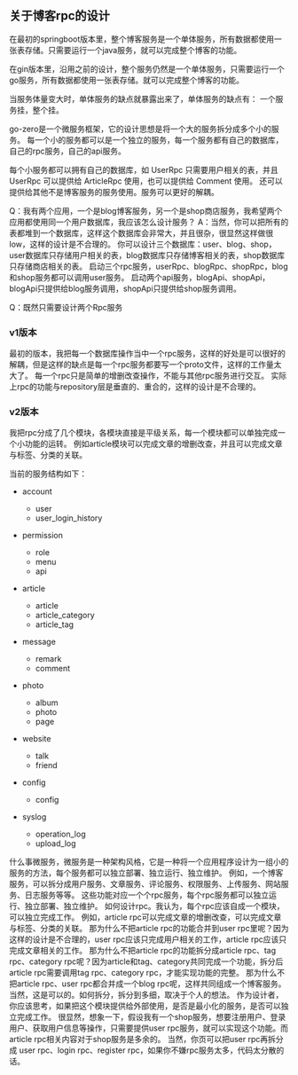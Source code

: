 ## 关于博客rpc的设计

在最初的springboot版本里，整个博客服务是一个单体服务，所有数据都使用一张表存储。只需要运行一个java服务，就可以完成整个博客的功能。

在gin版本里，沿用之前的设计，整个服务仍然是一个单体服务，只需要运行一个go服务，所有数据都使用一张表存储。就可以完成整个博客的功能。

当服务体量变大时，单体服务的缺点就暴露出来了，单体服务的缺点有：
一个服务挂，整个挂。

go-zero是一个微服务框架，它的设计思想是将一个大的服务拆分成多个小的服务。
每一个小的服务都可以是一个独立的服务，每一个服务都有自己的数据库，自己的rpc服务，自己的api服务。

每个小服务都可以拥有自己的数据库，如 UserRpc 只需要用户相关的表，并且 UserRpc 可以提供给 ArticleRpc 使用，也可以提供给 Comment 使用。
还可以提供给其他不是博客服务的服务使用。服务可以更好的解耦。

Q：我有两个应用，一个是blog博客服务，另一个是shop商店服务，我希望两个应用都使用同一个用户数据库，我应该怎么设计服务？
A：当然，你可以把所有的表都堆到一个数据库，这样这个数据库会非常大，并且很杂，很显然这样做很low，这样的设计是不合理的。
你可以设计三个数据库：user、blog、shop，user数据库只存储用户相关的表，blog数据库只存储博客相关的表，shop数据库只存储商店相关的表。
启动三个rpc服务，userRpc、blogRpc、shopRpc，blog和shop服务都可以调用user服务。
启动两个api服务，blogApi、shopApi，blogApi只提供给blog服务调用，shopApi只提供给shop服务调用。

Q：既然只需要设计两个Rpc服务


### v1版本

最初的版本，我把每一个数据库操作当中一个rpc服务，这样的好处是可以很好的解耦，但是这样的缺点是每一个rpc服务都要写一个proto文件，这样的工作量太大了。
每一个rpc只是简单的增删改查操作，不能与其他rpc服务进行交互。
实际上rpc的功能与repository层是垂直的、重合的，这样的设计是不合理的。

### v2版本
我把rpc分成了几个模块，各模块直接是平级关系，每一个模块都可以单独完成一个小功能的运转。
例如article模块可以完成文章的增删改查，并且可以完成文章与标签、分类的关联。


当前的服务结构如下：

- account 
  - user
  - user_login_history

- permission
  - role
  - menu
  - api
  
- article
    - article
    - article_category
    - article_tag

- message
    - remark
    - comment
  
- photo
     - album
     - photo
     - page

- website
  - talk
  - friend

- config
  - config

- syslog
  - operation_log
  - upload_log

什么事微服务，微服务是一种架构风格，它是一种将一个应用程序设计为一组小的服务的方法，每个服务都可以独立部署、独立运行、独立维护。
例如，一个博客服务，可以拆分成用户服务、文章服务、评论服务、权限服务、上传服务、网站服务、日志服务等等。
这些功能对应一个个rpc服务，每个rpc服务都可以独立运行、独立部署、独立维护。
如何设计rpc。我认为，每个rpc应该自成一个模块，可以独立完成工作。
例如，article rpc可以完成文章的增删改查，可以完成文章与标签、分类的关联。
那为什么不把article rpc的功能合并到user rpc里呢？因为这样的设计是不合理的，user rpc应该只完成用户相关的工作，article rpc应该只完成文章相关的工作。
那为什么不把article rpc的功能拆分成article rpc、tag rpc、category rpc呢？因为article和tag、category共同完成一个功能，拆分后article rpc需要调用tag rpc、category rpc，才能实现功能的完整。
那为什么不把article rpc、user rpc都合并成一个blog rpc呢，这样共同组成一个博客服务。当然，这是可以的。如何拆分，拆分到多细，取决于个人的想法。
作为设计者，你应该思考，如果把这个模块提供给外部使用，是否是最小化的服务，是否可以独立完成工作。
很显然，想象一下，假设我有一个shop服务，想要注册用户、登录用户、获取用户信息等操作，只需要提供user rpc服务，就可以实现这个功能。而article rpc相关内容对于shop服务是多余的。
当然，你页可以把user rpc再拆分成 user rpc、login rpc、register rpc，如果你不嫌rpc服务太多，代码太分散的话。
